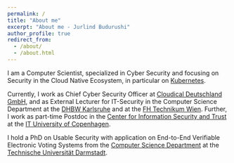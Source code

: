 ```yaml
---
permalink: /
title: "About me"
excerpt: "About me - Jurlind Budurushi"
author_profile: true
redirect_from: 
  - /about/
  - /about.html
---
```


I am a Computer Scientist, specialized in Cyber Security and focusing on Security in the Cloud Native Ecosystem, in particular on [Kubernetes](https://kubernetes.io).

Currently, I work as Chief Cyber Security Officer at [Cloudical Deutschland GmbH](https://cloudical.io), and as External Lecturer for IT-Security in the Computer Science Department at the [DHBW Karlsruhe](https://karlsruhe.dhbw.de) and at the [FH Technikum Wien](https://technikum-wien.at). Further, I work as part-time Postdoc in the [Center for Information Security and Trust](https://cist.dk/) at the [IT University of Copenhagen](https://www.itu.dk/).

I hold a PhD on Usable Security with application on End-to-End Verifiable Electronic Voting Systems from the [Computer Science Department](https://www.informatik.tu-darmstadt.de/) at the [Technische Universität Darmstadt](https://www.tu-darmstadt.de).
